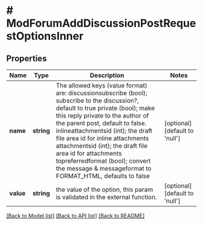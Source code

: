 # # ModForumAddDiscussionPostRequestOptionsInner

## Properties

Name | Type | Description | Notes
------------ | ------------- | ------------- | -------------
**name** | **string** | The allowed keys (value format) are:                                         discussionsubscribe (bool); subscribe to the discussion?, default to true                                         private (bool); make this reply private to the author of the parent post, default to false.                                         inlineattachmentsid              (int); the draft file area id for inline attachments                                         attachmentsid       (int); the draft file area id for attachments                                         topreferredformat (bool); convert the message &amp; messageformat to FORMAT_HTML, defaults to false | [optional] [default to 'null']
**value** | **string** | the value of the option,                                                             this param is validated in the external function. | [optional] [default to 'null']

[[Back to Model list]](../../README.md#models) [[Back to API list]](../../README.md#endpoints) [[Back to README]](../../README.md)
